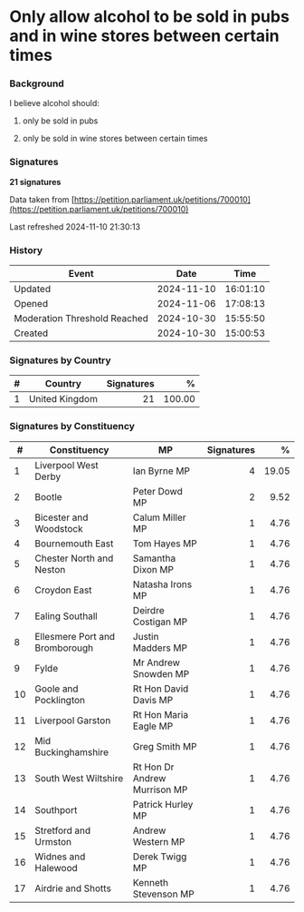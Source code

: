 # Only allow alcohol to be sold in pubs and in wine stores between certain times 

### Background

I believe alcohol should:

1) only be sold in pubs

2) only be sold in wine stores between certain times

### Signatures

**21 signatures**

Data taken from [https://petition.parliament.uk/petitions/700010](https://petition.parliament.uk/petitions/700010)

Last refreshed 2024-11-10 21:30:13

### History

| Event | Date | Time |
| - | - | - |
| Updated | 2024-11-10 | 16:01:10 |
| Opened | 2024-11-06 | 17:08:13 |
| Moderation Threshold Reached | 2024-10-30 | 15:55:50 |
| Created | 2024-10-30 | 15:00:53 |

### Signatures by Country

| # | Country | Signatures | % |
| - | - | -: | -: |
| 1 | United Kingdom | 21 | 100.00 |

### Signatures by Constituency

| # | Constituency | MP | Signatures | % |
| - | - | - | -: | -: |
| 1 | Liverpool West Derby | Ian Byrne MP | 4 | 19.05 |
| 2 | Bootle | Peter Dowd MP | 2 | 9.52 |
| 3 | Bicester and Woodstock | Calum Miller MP | 1 | 4.76 |
| 4 | Bournemouth East | Tom Hayes MP | 1 | 4.76 |
| 5 | Chester North and Neston | Samantha Dixon MP | 1 | 4.76 |
| 6 | Croydon East | Natasha Irons MP | 1 | 4.76 |
| 7 | Ealing Southall | Deirdre Costigan MP | 1 | 4.76 |
| 8 | Ellesmere Port and Bromborough | Justin Madders MP | 1 | 4.76 |
| 9 | Fylde | Mr Andrew Snowden MP | 1 | 4.76 |
| 10 | Goole and Pocklington | Rt Hon David Davis MP | 1 | 4.76 |
| 11 | Liverpool Garston | Rt Hon Maria Eagle MP | 1 | 4.76 |
| 12 | Mid Buckinghamshire | Greg Smith MP | 1 | 4.76 |
| 13 | South West Wiltshire | Rt Hon Dr Andrew Murrison MP | 1 | 4.76 |
| 14 | Southport | Patrick Hurley MP | 1 | 4.76 |
| 15 | Stretford and Urmston | Andrew Western MP | 1 | 4.76 |
| 16 | Widnes and Halewood | Derek Twigg MP | 1 | 4.76 |
| 17 | Airdrie and Shotts | Kenneth Stevenson MP | 1 | 4.76 |
